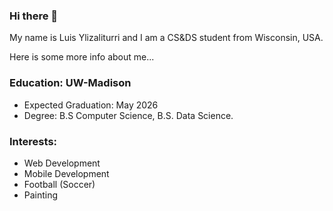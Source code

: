 ### Hi there 👋

My name is Luis Ylizaliturri and I am a CS&DS student from Wisconsin, USA.

Here is some more info about me...

### Education: UW-Madison
- Expected Graduation: May 2026
- Degree: B.S Computer Science, B.S. Data Science.

### Interests:
* Web Development 
* Mobile Development
* Football (Soccer) 
* Painting
